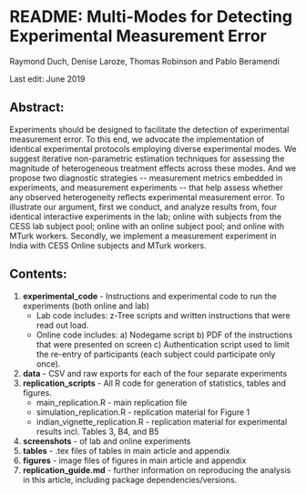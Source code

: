 # README: Multi-Modes for Detecting Experimental Measurement Error

Raymond Duch, Denise Laroze, Thomas Robinson and Pablo Beramendi

Last edit: June 2019

## Abstract:
Experiments should be designed to facilitate the detection of experimental measurement error. To this end, we advocate the implementation of identical experimental protocols employing diverse experimental modes.  We suggest iterative non-parametric estimation techniques for assessing the magnitude of heterogeneous treatment effects across these modes.  And we propose two diagnostic strategies -- measurement metrics embedded in experiments, and measurement experiments -- that help assess whether any observed heterogeneity reflects experimental measurement error.  To illustrate our argument, first we conduct, and analyze results from, four identical interactive experiments in the lab; online with subjects from the CESS lab subject pool; online with an online subject pool; and online with MTurk workers. Secondly, we implement a measurement experiment in India with CESS Online subjects and MTurk workers.


## Contents:
1. **experimental_code** - Instructions and experimental code to run the experiments (both online and lab)
   * Lab code includes: z-Tree scripts and written instructions that were read out load.
   * Online code includes:
   a) Nodegame script
   b) PDF of the instructions that were presented on screen
   c) Authentication script used to limit the re-entry of participants (each subject could participate only once).
2. **data** - CSV and raw exports for each of the four separate experiments
3. **replication_scripts** - All R code for generation of statistics, tables and figures.
   * main_replication.R - main replication file
   * simulation_replication.R -  replication material for Figure 1
   * indian_vignette_replication.R - replication material for experimental results incl. Tables 3, B4, and B5
4. **screenshots** - of lab and online experiments
5. **tables** - .tex files of tables in main article and appendix
6. **figures** - image files of figures in main article and appendix
7. **replication_guide.md** - further information on reproducing the analysis in this article, including package dependencies/versions.
